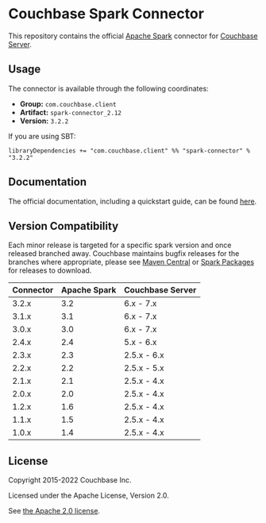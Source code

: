 # Couchbase Spark Connector

This repository contains the official [Apache Spark](https://spark.apache.org/) connector for [Couchbase Server](https://couchbase.com).

## Usage

The connector is available through the following coordinates:

 - **Group:** `com.couchbase.client`
 - **Artifact:** `spark-connector_2.12`
 - **Version:** `3.2.2` 

If you are using SBT:

```
libraryDependencies += "com.couchbase.client" %% "spark-connector" % "3.2.2"
```

## Documentation
The official documentation, including a quickstart guide, can be found [here](https://docs.couchbase.com/spark-connector/3.2/index.html).

## Version Compatibility

Each minor release is targeted for a specific spark version and once released
branched away. Couchbase maintains bugfix releases for the branches where
appropriate, please see [Maven Central](http://search.maven.org/#search%7Cga%7C1%7Ccom.couchbase.client.spark)
or [Spark Packages](http://spark-packages.org/package/couchbase/couchbase-spark-connector) for releases to download.

| Connector | Apache Spark | Couchbase Server |
| ----- | ------------ | ---------------- |
| 3.2.x | 3.2          | 6.x - 7.x        |
| 3.1.x | 3.1          | 6.x - 7.x        |
| 3.0.x | 3.0          | 6.x - 7.x        |
| 2.4.x | 2.4          | 5.x - 6.x        |
| 2.3.x | 2.3          | 2.5.x - 6.x      |
| 2.2.x | 2.2          | 2.5.x - 5.x      |
| 2.1.x | 2.1          | 2.5.x - 4.x      |
| 2.0.x | 2.0          | 2.5.x - 4.x      |
| 1.2.x | 1.6          | 2.5.x - 4.x      |
| 1.1.x | 1.5          | 2.5.x - 4.x      |
| 1.0.x | 1.4          | 2.5.x - 4.x      |

## License
Copyright 2015-2022 Couchbase Inc.

Licensed under the Apache License, Version 2.0.

See [the Apache 2.0 license](http://www.apache.org/licenses/LICENSE-2.0).